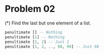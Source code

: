 # Problem 02

(*) Find the last but one element of a list.

```haskell
penultimate [] -- Nothing
penultimate [1] -- Nothing
penultimate [1, 2] -- Just 1
penultimate [1, 2, .., 98, 99] -- Just 98
```
